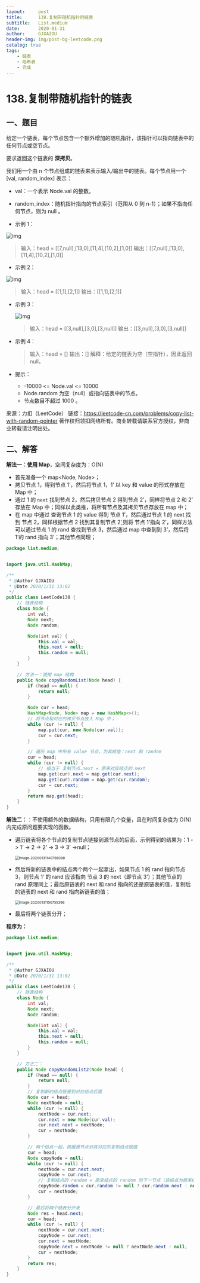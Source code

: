 ```yaml
---
layout:     post
title:      138.复制带随机指针的链表
subtitle:   List.medium
date:       2020-01-31
author:     GJXAIOU
header-img: img/post-bg-leetcode.png
catalog: true
tags:
    - 链表
	- 哈希表
	- 完成
---
```




# 138.复制带随机指针的链表

## 一、题目

给定一个链表，每个节点包含一个额外增加的随机指针，该指针可以指向链表中的任何节点或空节点。

要求返回这个链表的 **深拷贝**。 

我们用一个由 n 个节点组成的链表来表示输入/输出中的链表。每个节点用一个 [val, random_index] 表示：

- val：一个表示 Node.val 的整数。
- random_index：随机指针指向的节点索引（范围从 0 到 n-1）；如果不指向任何节点，则为  null 。



- 示例 1：

![img](138.%E5%A4%8D%E5%88%B6%E5%B8%A6%E9%9A%8F%E6%9C%BA%E6%8C%87%E9%92%88%E7%9A%84%E9%93%BE%E8%A1%A8.resource/e1.png)

> 输入：head = [[7,null],[13,0],[11,4],[10,2],[1,0]]
> 输出：[[7,null],[13,0],[11,4],[10,2],[1,0]]

- 示例 2：

![img](138.%E5%A4%8D%E5%88%B6%E5%B8%A6%E9%9A%8F%E6%9C%BA%E6%8C%87%E9%92%88%E7%9A%84%E9%93%BE%E8%A1%A8.resource/e2.png)

> 输入：head = [[1,1],[2,1]]
> 输出：[[1,1],[2,1]]

- 示例 3：

    ![img](138.%E5%A4%8D%E5%88%B6%E5%B8%A6%E9%9A%8F%E6%9C%BA%E6%8C%87%E9%92%88%E7%9A%84%E9%93%BE%E8%A1%A8.resource/e3.png)

    > 输入：head = [[3,null],[3,0],[3,null]]
    > 输出：[[3,null],[3,0],[3,null]]

- 示例 4：

    > 输入：head = []
    > 输出：[]
    > 解释：给定的链表为空（空指针），因此返回 null。



- 提示：
    - -10000 <= Node.val <= 10000
    - Node.random 为空（null）或指向链表中的节点。
    - 节点数目不超过 1000 。

来源：力扣（LeetCode）
链接：https://leetcode-cn.com/problems/copy-list-with-random-pointer
著作权归领扣网络所有。商业转载请联系官方授权，非商业转载请注明出处。



## 二、解答

**解法一：使用 Map**，空间复杂度为：O(N)

- 首先准备一个 map<Node, Node>；
- 拷贝节点 1，得到节点 1’，然后将节点 1，1’ 以 key 和 value 的形式存放在 Map 中；
- 通过 1 的 `next` 找到节点 2，然后拷贝节点 2 得到节点 2’，同样将节点 2 和 2’ 存放在 Map 中；同样以此类推，将所有节点及其拷贝节点存放在 map 中；
- 在 map 中通过 查询节点 1 的 value 得到 节点 1’，然后通过节点 1 的 next 找到 节点 2，同样根据节点 2 找到其复制节点 2’,则将 节点 1’指向 2’，同样方法可以通过节点 1 的 rand 查找到节点 3，然后通过 map 中查到到 3’，然后将 1’的 rand 指向 3’；其他节点同理；

```java
package list.medium;


import java.util.HashMap;

/**
 * @Author GJXAIOU
 * @Date 2020/1/31 13:02
 */
public class LeetCode138 {
    // 链表结构
    class Node {
        int val;
        Node next;
        Node random;

        Node(int val) {
            this.val = val;
            this.next = null;
            this.random = null;
        }
    }

    // 方法一：使用 map 结构
    public Node copyRandomList(Node head) {
        if (head == null) {
            return null;
        }

        Node cur = head;
        HashMap<Node, Node> map = new HashMap<>();
        // 将节点和对应的拷贝节点放入 Map 中；
        while (cur != null) {
            map.put(cur, new Node(cur.val));
            cur = cur.next;
        }

        // 遍历 map 中所有 value 节点，为其赋值：next 和 random
        cur = head;
        while (cur != null) {
            // 相当于 复制节点.next = 原来对应结点的.next
            map.get(cur).next = map.get(cur.next);
            map.get(cur).random = map.get(cur.random);
            cur = cur.next;
        }
        return map.get(head);
    }
}
```



**解法二：**：不使用额外的数据结构，只用有限几个变量，且在时间复杂度为 O(N)内完成原问题要实现的函数。

- 遍历链表将各个节点的复制节点链接到源节点的后面，示例得到的结果为：1 -> 1’ -> 2 -> 2’ -> 3 -> 3’ ->null；

    <img src="138.%E5%A4%8D%E5%88%B6%E5%B8%A6%E9%9A%8F%E6%9C%BA%E6%8C%87%E9%92%88%E7%9A%84%E9%93%BE%E8%A1%A8.resource/image-20200131140756098.png" alt="image-20200131140756098" style="zoom:67%;" />

- 然后将新的链表中的结点两个两个一起拿出，如果节点 1 的 rand 指向节点 3，则节点 1’ 的 rand 应该指向 节点 3 的 next（即节点 3’）；其他节点的 rand 原理同上；最后原链表的 next 和 rand 指向的还是原链表的值，复制后的链表的 next 和 rand 指向新链表的值；

    <img src="138.%E5%A4%8D%E5%88%B6%E5%B8%A6%E9%9A%8F%E6%9C%BA%E6%8C%87%E9%92%88%E7%9A%84%E9%93%BE%E8%A1%A8.resource/image-20200131150755396.png" alt="image-20200131150755396" style="zoom:67%;" />

- 最后将两个链表分开；

**程序为：**

```java
package list.medium;


import java.util.HashMap;

/**
 * @Author GJXAIOU
 * @Date 2020/1/31 13:02
 */
public class LeetCode138 {
    // 链表结构
    class Node {
        int val;
        Node next;
        Node random;

        Node(int val) {
            this.val = val;
            this.next = null;
            this.random = null;
        }
    }

    // 方法二：
    public Node copyRandomList2(Node head) {
        if (head == null) {
            return null;
        }
        // 复制新的结点链接到对应结点后面
        Node cur = head;
        Node nextNode = null;
        while (cur != null) {
            nextNode = cur.next;
            cur.next = new Node(cur.val);
            cur.next.next = nextNode;
            cur = nextNode;
        }

        // 两个结点一起，根据源节点对其对应的复制结点赋值
        cur = head;
        Node copyNode = null;
        while (cur != null) {
            nextNode = cur.next.next;
            copyNode = cur.next;
            // 复制结点的 random = 原来结点的 random 的下一节点（该结点为原来结点的 random 结点的复制结点）
            copyNode.random = cur.random != null ? cur.random.next : null;
            cur = nextNode;
        }

        // 最后将两个链表分开来
        Node res = head.next;
        cur = head;
        while (cur != null) {
            nextNode = cur.next.next;
            copyNode = cur.next;
            cur.next = nextNode;
            copyNode.next = nextNode != null ? nextNode.next : null;
            cur = nextNode;
        }
        return res;
    }
}
```


### 



